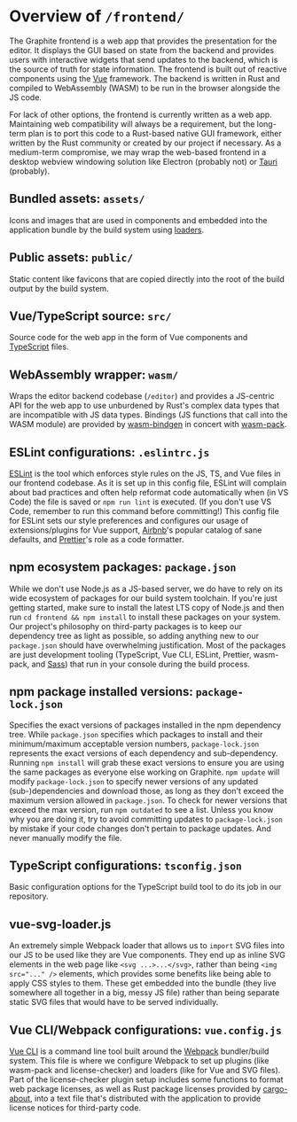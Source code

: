 # Overview of `/frontend/`
The Graphite frontend is a web app that provides the presentation for the editor. It displays the GUI based on state from the backend and provides users with interactive widgets that send updates to the backend, which is the source of truth for state information. The frontend is built out of reactive components using the [Vue](https://vuejs.org/) framework. The backend is written in Rust and compiled to WebAssembly (WASM) to be run in the browser alongside the JS code.

For lack of other options, the frontend is currently written as a web app. Maintaining web compatibility will always be a requirement, but the long-term plan is to port this code to a Rust-based native GUI framework, either written by the Rust community or created by our project if necessary. As a medium-term compromise, we may wrap the web-based frontend in a desktop webview windowing solution like Electron (probably not) or [Tauri](https://tauri.studio/) (probably).

## Bundled assets: `assets/`
Icons and images that are used in components and embedded into the application bundle by the build system using [loaders](https://webpack.js.org/loaders/).

## Public assets: `public/`
Static content like favicons that are copied directly into the root of the build output by the build system.

## Vue/TypeScript source: `src/`
Source code for the web app in the form of Vue components and [TypeScript](https://www.typescriptlang.org/) files.

## WebAssembly wrapper: `wasm/`
Wraps the editor backend codebase (`/editor`) and provides a JS-centric API for the web app to use unburdened by Rust's complex data types that are incompatible with JS data types. Bindings (JS functions that call into the WASM module) are provided by [wasm-bindgen](https://rustwasm.github.io/docs/wasm-bindgen/) in concert with [wasm-pack](https://github.com/rustwasm/wasm-pack).

## ESLint configurations: `.eslintrc.js`
[ESLint](https://eslint.org/) is the tool which enforces style rules on the JS, TS, and Vue files in our frontend codebase. As it is set up in this config file, ESLint will complain about bad practices and often help reformat code automatically when (in VS Code) the file is saved or `npm run lint` is executed. (If you don't use VS Code, remember to run this command before committing!) This config file for ESLint sets our style preferences and configures our usage of extensions/plugins for Vue support, [Airbnb](https://github.com/airbnb/javascript)'s popular catalog of sane defaults, and [Prettier](https://prettier.io/)'s role as a code formatter.

## npm ecosystem packages: `package.json`
While we don't use Node.js as a JS-based server, we do have to rely on its wide ecosystem of packages for our build system toolchain. If you're just getting started, make sure to install the latest LTS copy of Node.js and then run `cd frontend && npm install` to install these packages on your system. Our project's philosophy on third-party packages is to keep our dependency tree as light as possible, so adding anything new to our `package.json` should have overwhelming justification. Most of the packages are just development tooling (TypeScript, Vue CLI, ESLint, Prettier, wasm-pack, and [Sass](https://sass-lang.com/)) that run in your console during the build process.

## npm package installed versions: `package-lock.json`
Specifies the exact versions of packages installed in the npm dependency tree. While `package.json` specifies which packages to install and their minimum/maximum acceptable version numbers, `package-lock.json` represents the exact versions of each dependency and sub-dependency. Running `npm install` will grab these exact versions to ensure you are using the same packages as everyone else working on Graphite. `npm update` will modify `package-lock.json` to specify newer versions of any updated (sub-)dependencies and download those, as long as they don't exceed the maximum version allowed in `package.json`. To check for newer versions that exceed the max version, run `npm outdated` to see a list. Unless you know why you are doing it, try to avoid committing updates to `package-lock.json` by mistake if your code changes don't pertain to package updates. And never manually modify the file.

## TypeScript configurations: `tsconfig.json`
Basic configuration options for the TypeScript build tool to do its job in our repository.

## vue-svg-loader.js
An extremely simple Webpack loader that allows us to `import` SVG files into our JS to be used like they are Vue components. They end up as inline SVG elements in the web page like `<svg ...>...</svg>`, rather than being `<img src="..." />` elements, which provides some benefits like being able to apply CSS styles to them. These get embedded into the bundle (they live somewhere all together in a big, messy JS file) rather than being separate static SVG files that would have to be served individually.

## Vue CLI/Webpack configurations: `vue.config.js`
[Vue CLI](https://cli.vuejs.org/) is a command line tool built around the [Webpack](https://webpack.js.org/) bundler/build system. This file is where we configure Webpack to set up plugins (like wasm-pack and license-checker) and loaders (like for Vue and SVG files). Part of the license-checker plugin setup includes some functions to format web package licenses, as well as Rust package licenses provided by [cargo-about](https://github.com/EmbarkStudios/cargo-about), into a text file that's distributed with the application to provide license notices for third-party code.
